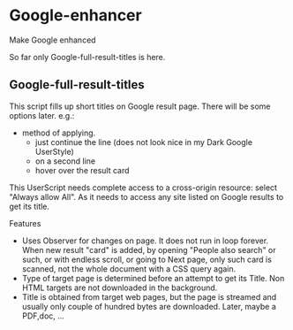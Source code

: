 # Google-enhancer
 Make Google enhanced

So far only Google-full-result-titles is here.

## Google-full-result-titles

   This script fills up short titles on Google result page.
   There will be some options later. e.g.:
   - method of applying.
     - just continue the line (does not look nice in my Dark Google UserStyle)
     - on a second line
     - hover over the result card

   This UserScript needs complete access to a cross-origin resource: select "Always allow All".
   As it needs to access any site listed on Google results to get its title.

   Features
   - Uses Observer for changes on page. It does not run in loop forever.
   When new result "card" is added, by opening "People also search" or such, or with endless scroll,
   or going to Next page, only such card is scanned, not the whole document with a CSS query again.
   - Type of target page is determined before an attempt to get its Title. Non HTML targets are not downloaded in the background. 
   - Title is obtained from target web pages, but the page is streamed and usually only couple of hundred bytes are downloaded.
   Later, maybe a PDF,doc, ...
